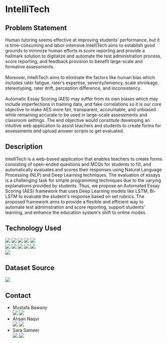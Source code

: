 # IntelliTech

## Problem Statement

Human tutoring seems effective at improving students’ performance, but it is time-consuming and labor-intensive.IntelliTech aims to establish good grounds to minimize human efforts in score reporting and provide a hallmark solution to digitalize and automate the test
administration process, score reporting, and feedback provision to benefit large-scale and formative assessments.
<br>
<br>
Moreover, IntelliTech aims to eliminate the factors like human bias which includes rater fatigue, rater’s expertise, severity/leniency, scale shrinkage, stereotyping, rater drift, perception difference, and inconsistency.
<br>
<br>
Automatic Essay Scoring (AES) may suffer from its own biases which may include imperfections in training data, and fake correlations so it is our core objective to make AES more fair, transparent, accountable, and unbiased while remaining accurate to be used in large-scale assessments and classroom settings.
The end objective would constitute developing an intuitive web application to assist teachers and students to create forms for
assessments and upload answer scripts to get evaluated.

## Description

IntelliTech is a web-based application that enables teachers to create forms consisting of open-ended questions and MCQs for students to fill, and automatically evaluates and scores their responses using Natural Language Processing (NLP) and Deep Learning techniques. The evaluation of essays is a challenging task for simple programming techniques due to the varying explanations provided by students. Thus, we propose an Automated Essay Scoring (AES) framework that uses Deep Learning models like LSTM, Bi-LSTM to evaluate the student's response based on set rubrics. The proposed framework aims to provide a flexible and efficient way to automate test administration and score reporting, support students' learning, and enhance the education system's shift to online modes.

## Technology Used

<div>
  <img name = "Python" src = "https://img.shields.io/badge/python%20-%2314354C.svg?&style=for-the-badge&logo=python&logoColor=white">
  <img name = "Flask" src = "https://img.shields.io/badge/flask-%23000.svg?style=for-the-badge&logo=flask&logoColor=white">
  <img name = "VueJS" src = "https://img.shields.io/badge/vuejs-%2335495e.svg?style=for-the-badge&logo=vuedotjs&logoColor=%234FC08D">
  <img name = "Veutify" src = "https://img.shields.io/badge/Vuetify-1867C0?style=for-the-badge&logo=vuetify&logoColor=AEDDFF">
  <img name = "Numpy" src = "https://img.shields.io/badge/numpy%20-%23013243.svg?&style=for-the-badge&logo=numpy&logoColor=white">
  <br>
  <img name = "Azure" src = "https://img.shields.io/badge/azure-%230072C6.svg?style=for-the-badge&logo=microsoftazure&logoColor=white">
  <img name = "Vercel" src = "https://img.shields.io/badge/vercel-%23000000.svg?style=for-the-badge&logo=vercel&logoColor=white">
  <img name = "Keras" src = "https://img.shields.io/badge/Keras-%23D00000.svg?style=for-the-badge&logo=Keras&logoColor=white">
  <img name = "Pandas" src = "https://img.shields.io/badge/pandas-%23150458.svg?style=for-the-badge&logo=pandas&logoColor=white">
  <img name = "Scikit-learn" src = "https://img.shields.io/badge/scikit--learn-%23F7931E.svg?style=for-the-badge&logo=scikit-learn&logoColor=white">
  <br>
  <img name = "Tensorflow" src = "https://img.shields.io/badge/TensorFlow-%23FF6F00.svg?style=for-the-badge&logo=TensorFlow&logoColor=white">
</div>

## Dataset Source 
<a href = "https://www.kaggle.com/competitions/asap-aes/data"><img src = "https://img.shields.io/badge/Kaggle-035a7d?style=for-the-badge&logo=kaggle&logoColor=white"></a>


## Contact
<ul>
  <li>Mustafa Bawany</li>
    <a href="mailto:mustafabawany204@gmail.com"><img name = "Gmail" src = "https://img.shields.io/badge/Gmail-D14836?style=for-the-badge&logo=gmail&logoColor=white"></a>
    <a href="https://pk.linkedin.com/in/mustafabawany"><img name = "LinkedIn" src = "https://img.shields.io/badge/linkedin-%230077B5.svg?style=for-the-badge&logo=linkedin&logoColor=white"></a>
  <li>Ahsan Naqvi</li>
  <a href="mailto:syedahsanwork127@gmail.com"><img name = "Gmail" src = "https://img.shields.io/badge/Gmail-D14836?style=for-the-badge&logo=gmail&logoColor=white"></a>
    <a href="https://www.linkedin.com/in/ahsannaqvii/"><img name = "LinkedIn" src = "https://img.shields.io/badge/linkedin-%230077B5.svg?style=for-the-badge&logo=linkedin&logoColor=white"></a>
  <li>Sara Sameer</li>
  <a href="mailto:sarasameer991@gmail.com"><img name = "Gmail" src = "https://img.shields.io/badge/Gmail-D14836?style=for-the-badge&logo=gmail&logoColor=white"></a>
    <a href="https://www.linkedin.com/in/sara-sameer-/"><img name = "LinkedIn" src = "https://img.shields.io/badge/linkedin-%230077B5.svg?style=for-the-badge&logo=linkedin&logoColor=white"></a>
</ul>
